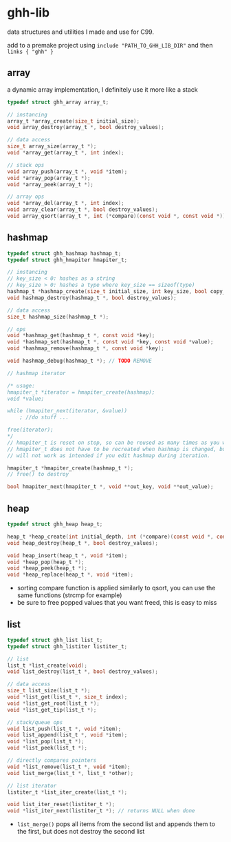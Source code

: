 # ghh-lib

data structures and utilities I made and use for C99.

add to a premake project using `include "PATH_TO_GHH_LIB_DIR"` and then `links { "ghh" }`

## array

a dynamic array implementation, I definitely use it more like a stack

```c
typedef struct ghh_array array_t;

// instancing
array_t *array_create(size_t initial_size);
void array_destroy(array_t *, bool destroy_values);

// data access
size_t array_size(array_t *);
void *array_get(array_t *, int index);

// stack ops
void array_push(array_t *, void *item);
void *array_pop(array_t *);
void *array_peek(array_t *);

// array ops
void *array_del(array_t *, int index);
void array_clear(array_t *, bool destroy_values);
void array_qsort(array_t *, int (*compare)(const void *, const void *));
```

## hashmap

```c
typedef struct ghh_hashmap hashmap_t;
typedef struct ghh_hmapiter hmapiter_t;

// instancing
// key_size < 0: hashes as a string
// key_size > 0: hashes a type where key_size == sizeof(type)
hashmap_t *hashmap_create(size_t initial_size, int key_size, bool copy_keys);
void hashmap_destroy(hashmap_t *, bool destroy_values);

// data access
size_t hashmap_size(hashmap_t *);

// ops
void *hashmap_get(hashmap_t *, const void *key);
void *hashmap_set(hashmap_t *, const void *key, const void *value);
void *hashmap_remove(hashmap_t *, const void *key);

void hashmap_debug(hashmap_t *); // TODO REMOVE

// hashmap iterator

/* usage:
hmapiter_t *iterator = hmapiter_create(hashmap);
void *value;

while (hmapiter_next(iterator, &value))
    ; //do stuff ...

free(iterator);
*/
// hmapiter_t is reset on stop, so can be reused as many times as you want
// hmapiter_t does not have to be recreated when hashmap is changed, but it
// will not work as intended if you edit hashmap during iteration.

hmapiter_t *hmapiter_create(hashmap_t *);
// free() to destroy

bool hmapiter_next(hmapiter_t *, void **out_key, void **out_value);
```

## heap

```c
typedef struct ghh_heap heap_t;

heap_t *heap_create(int initial_depth, int (*compare)(const void *, const void *));
void heap_destroy(heap_t *, bool destroy_values);

void heap_insert(heap_t *, void *item);
void *heap_pop(heap_t *);
void *heap_peek(heap_t *);
void *heap_replace(heap_t *, void *item);
```

- sorting compare function is applied similarly to qsort, you can use the same functions (strcmp for example)
- be sure to free popped values that you want freed, this is easy to miss

## list

```c
typedef struct ghh_list list_t;
typedef struct ghh_listiter listiter_t;

// list
list_t *list_create(void);
void list_destroy(list_t *, bool destroy_values);

// data access
size_t list_size(list_t *);
void *list_get(list_t *, size_t index);
void *list_get_root(list_t *);
void *list_get_tip(list_t *);

// stack/queue ops
void list_push(list_t *, void *item);
void list_append(list_t *, void *item);
void *list_pop(list_t *);
void *list_peek(list_t *);

// directly compares pointers
void *list_remove(list_t *, void *item);
void list_merge(list_t *, list_t *other);

// list iterator
listiter_t *list_iter_create(list_t *);

void list_iter_reset(listiter_t *);
void *list_iter_next(listiter_t *); // returns NULL when done
```

- `list_merge()` pops all items from the second list and appends them to the first, but does not destroy the second list
